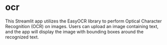 # ocr
This Streamlit app utilizes the EasyOCR library to perform Optical Character Recognition (OCR) on images. Users can upload an image containing text, and the app will display the image with bounding boxes around the recognized text.
